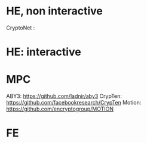 # HE, non interactive
CryptoNet : 

# HE: interactive 



# MPC
ABY3: https://github.com/ladnir/aby3
CrypTen: https://github.com/facebookresearch/CrypTen
Motion: https://github.com/encryptogroup/MOTION


# FE
